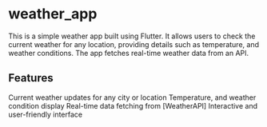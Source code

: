 # weather_app
This is a simple weather app built using Flutter. It allows users to check the current weather for any location, providing details such as temperature, and weather conditions. 
The app fetches real-time weather data from an API.
## Features
Current weather updates for any city or location
Temperature, and weather condition display
Real-time data fetching from [WeatherAPI]
Interactive and user-friendly interface
